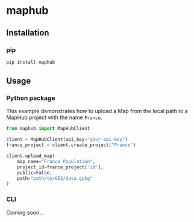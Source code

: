 # maphub

## Installation
### pip
```sh 
pip install maphub
```

## Usage

### Python package
This example demonstrates how to upload a Map from the local path to a MapHub project with the name `France`.
```python 
from maphub import MapHubClient

client = MapHubClient(api_key="your-api-key")
france_project = client.create_project("France")

client.upload_map(
    map_name="France Population",
    project_id=france_project['id'],
    public=False,
    path="path/to/GIS/data.gpkg"
)
```

### CLI
Coming soon...


